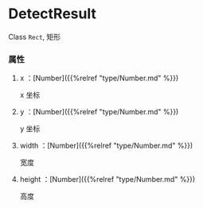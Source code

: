 # DetectResult



Class `Rect`, 矩形


### 属性

1. x ：[Number]({{%relref "type/Number.md" %}})

    x 坐标

2. y ：[Number]({{%relref "type/Number.md" %}})

    y 坐标

3. width ：[Number]({{%relref "type/Number.md" %}})

    宽度

4. height ：[Number]({{%relref "type/Number.md" %}})

    高度